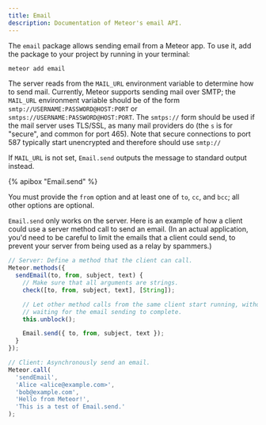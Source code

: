 ```yaml
---
title: Email
description: Documentation of Meteor's email API.
---
```


The `email` package allows sending email from a Meteor app. To use it, add the
package to your project by running in your terminal:

```bash
meteor add email
```

The server reads from the `MAIL_URL` environment variable to determine how to
send mail. Currently, Meteor supports sending mail over SMTP; the `MAIL_URL`
environment variable should be of the form
`smtp://USERNAME:PASSWORD@HOST:PORT` or `smtps://USERNAME:PASSWORD@HOST:PORT`.
The `smtps://` form should be used if the mail server uses TLS/SSL, as many
mail providers do (the `s` is for "secure", and common for port 465).
Note that secure connections to port 587 typically start unencrypted and therefore
should use `smtp://`

If `MAIL_URL` is not set, `Email.send` outputs the message to standard output
instead.

{% apibox "Email.send" %}

You must provide the `from` option and at least one of `to`, `cc`, and `bcc`;
all other options are optional.

`Email.send` only works on the server. Here is an example of how a
client could use a server method call to send an email. (In an actual
application, you'd need to be careful to limit the emails that a
client could send, to prevent your server from being used as a relay
by spammers.)

```js
// Server: Define a method that the client can call.
Meteor.methods({
  sendEmail(to, from, subject, text) {
    // Make sure that all arguments are strings.
    check([to, from, subject, text], [String]);

    // Let other method calls from the same client start running, without
    // waiting for the email sending to complete.
    this.unblock();

    Email.send({ to, from, subject, text });
  }
});

// Client: Asynchronously send an email.
Meteor.call(
  'sendEmail',
  'Alice <alice@example.com>',
  'bob@example.com',
  'Hello from Meteor!',
  'This is a test of Email.send.'
);
```
